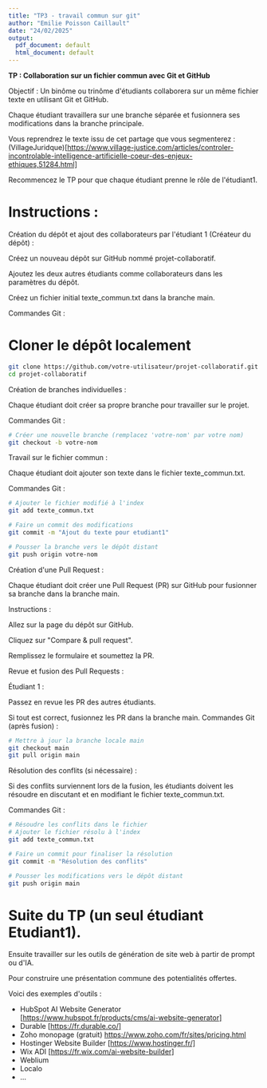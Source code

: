 ```yaml
---
title: "TP3 - travail commun sur git"
author: "Emilie Poisson Caillault"
date: "24/02/2025"
output:
  pdf_document: default
  html_document: default
---
```


**TP : Collaboration sur un fichier commun avec Git et GitHub**

Objectif : Un binôme ou trinôme d'étudiants collaborera sur un même fichier texte en utilisant Git et GitHub. 

Chaque étudiant travaillera sur une branche séparée et fusionnera ses modifications dans la branche principale.

Vous reprendrez le texte issu de cet partage que vous segmenterez : (VillageJuridque)[https://www.village-justice.com/articles/controler-incontrolable-intelligence-artificielle-coeur-des-enjeux-ethiques,51284.html]

Recommencez le TP pour que chaque étudiant prenne le rôle de l'étudiant1.

# Instructions :

Création du dépôt et ajout des collaborateurs par l'étudiant 1 (Créateur du dépôt) :

Créez un nouveau dépôt sur GitHub nommé projet-collaboratif.

Ajoutez les deux autres étudiants comme collaborateurs dans les paramètres du dépôt.

Créez un fichier initial texte_commun.txt dans la branche main.

Commandes Git :


# Cloner le dépôt localement

```bash
git clone https://github.com/votre-utilisateur/projet-collaboratif.git
cd projet-collaboratif
```

Création de branches individuelles :

Chaque étudiant doit créer sa propre branche pour travailler sur le projet.

Commandes Git :

```bash
# Créer une nouvelle branche (remplacez 'votre-nom' par votre nom)
git checkout -b votre-nom
```
Travail sur le fichier commun :

Chaque étudiant doit ajouter son texte dans le fichier texte_commun.txt.

Commandes Git :

```bash
# Ajouter le fichier modifié à l'index
git add texte_commun.txt

# Faire un commit des modifications
git commit -m "Ajout du texte pour etudiant1"

# Pousser la branche vers le dépôt distant
git push origin votre-nom
```

Création d'une Pull Request :

Chaque étudiant doit créer une Pull Request (PR) sur GitHub pour fusionner sa branche dans la branche main.

Instructions :

Allez sur la page du dépôt sur GitHub.

Cliquez sur "Compare & pull request".

Remplissez le formulaire et soumettez la PR.

Revue et fusion des Pull Requests :

Étudiant 1 :

Passez en revue les PR des autres étudiants.

Si tout est correct, fusionnez les PR dans la branche main.
Commandes Git (après fusion) :

```bash
# Mettre à jour la branche locale main
git checkout main
git pull origin main
```

Résolution des conflits (si nécessaire) :

Si des conflits surviennent lors de la fusion, les étudiants doivent les résoudre en discutant et en modifiant le fichier texte_commun.txt.

Commandes Git :

```bash
# Résoudre les conflits dans le fichier
# Ajouter le fichier résolu à l'index
git add texte_commun.txt

# Faire un commit pour finaliser la résolution
git commit -m "Résolution des conflits"

# Pousser les modifications vers le dépôt distant
git push origin main
```

# Suite du TP (un seul étudiant Etudiant1). 

Ensuite travailler sur les outils de génération de site web à partir de prompt ou d'IA.

Pour construire une présentation commune des potentialités offertes.

Voici des exemples d'outils : 

- HubSpot AI Website Generator [https://www.hubspot.fr/products/cms/ai-website-generator]
- Durable [https://fr.durable.co/]
- Zoho monopage (gratuit) https://www.zoho.com/fr/sites/pricing.html
- Hostinger Website Builder [https://www.hostinger.fr/]
- Wix ADI [https://fr.wix.com/ai-website-builder]
- Weblium
- Localo
- ...







